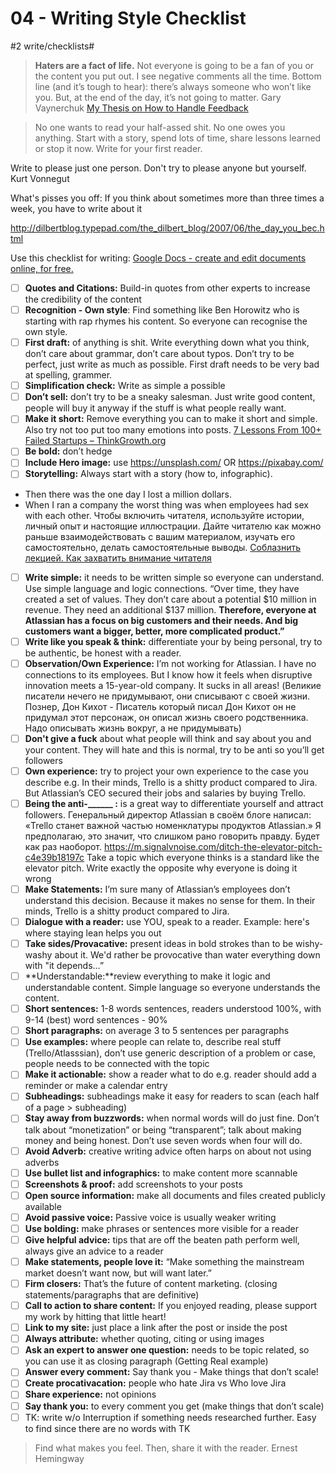 # 04 - Writing Style Checklist
#2 write/checklists#

> **Haters are a fact of life.** Not everyone is going to be a fan of you or the content you put out. I see negative comments all the time. Bottom line (and it’s tough to hear): there’s always someone who won’t like you. But, at the end of the day, it’s not going to matter. Gary Vaynerchuk [My Thesis on How to Handle Feedback](https://www.garyvaynerchuk.com/thesis-handle-feedback/)  

> No one wants to read your half-assed shit. No one owes you anything. Start with a story, spend lots of time, share lessons learned or stop it now. Write for your first reader.   

Write to please just one person. Don't try to please anyone but yourself. Kurt Vonnegut 

What's pisses you off: If you think about sometimes more than three times a week, you have to write about it

http://dilbertblog.typepad.com/the_dilbert_blog/2007/06/the_day_you_bec.html

Use this checklist for writing: [Google Docs - create and edit documents online, for free.](https://docs.google.com/document/d/1Xooj7ixxuqOpybuxcp4euFuHjQsJlNrkmLyrJzIykCM/edit)

- [ ] **Quotes and Citations:** Build-in quotes from other experts to increase the credibility of the content
- [ ] **Recognition - Own style**: Find something like Ben Horowitz who is starting with rap rhymes his content. So everyone can recognise the own style. 
- [ ] **First draft:** of anything is shit. Write everything down what you think, don’t care about grammar, don’t care about typos. Don’t try to be perfect, just write as much as possible. First draft needs to be very bad at spelling, grammer.
- [ ] **Simplification check:** Write as simple a possible 
- [ ] **Don’t sell:** don’t try to be a sneaky salesman. Just write good content, people will buy it anyway if the stuff is what people really want.
- [ ] **Make it short:** Remove everything you can to make it short and simple. Also try not too put too many emotions into posts. [7 Lessons From 100+ Failed Startups – ThinkGrowth.org](https://thinkgrowth.org/7-lessons-from-100-failed-startups-2db31984867a)
- [ ] **Be bold:** don’t hedge
- [ ] **Include Hero image:** use https://unsplash.com/ OR https://pixabay.com/
- [ ] **Storytelling:** Always start with a story (how to, infographic). 
* Then there was the one day I lost a million dollars.
* When I ran a company the worst thing was when employees had sex with each other.
Чтобы включить читателя, используйте истории, личный опыт и настоящие иллюстрации. Дайте читателю как можно раньше взаимодействовать с вашим материалом, изучать его самостоятельно, делать самостоятельные выводы. [Соблазнить лекцией. Как захватить внимание читателя](http://maximilyahov.ru/blog/all/smells-like-teen-spirit/) 
- [ ] **Write simple:** it needs to be written simple so everyone can understand. Use simple language and logic connections. “Over time, they have created a set of values. They don’t care about a potential $10 million in revenue. They need an additional $137 million. **Therefore, everyone at Atlassian has a focus on big customers and their needs. And big customers want a bigger, better, more complicated product.”**
- [ ] **Write like you speak & think:**  differentiate your by being personal, try to be authentic, be honest with a reader. 
- [ ] **Observation/Own Experience:** I’m not working for Atlassian. I have no connections to its employees. But I know how it feels when disruptive innovation meets a 15-year-old company. It sucks in all areas! (Великие писатели нечего не придумывают, они списывают с своей жизни. Познер, Дон Кихот - Писатель который писал Дон Кихот он не придумал этот персонаж, он описал жизнь своего родственника. Надо описывать жизнь вокруг, a не придумывать)
- [ ] **Don't give a fuck** about what people will think and say about you and your content. They will hate and this is normal, try to be anti so you’ll get followers
- [ ] **Own experience:** try to project your own experience to the case you describe e.g.  In their minds, Trello is a shitty product compared to Jira. But Atlassian’s CEO secured their jobs and salaries by buying Trello. 
- [ ] **Being the anti-______ :** is a great way to differentiate yourself and attract followers. Генеральный директор Atlassian в своём блоге написал: «Trello станет важной частью номенклатуры продуктов Atlassian.» Я предполагаю, это значит, что слишком рано говорить правду. Будет как раз наоборот. https://m.signalvnoise.com/ditch-the-elevator-pitch-c4e39b18197c Take a topic which everyone thinks is a standard like the elevator pitch. Write exactly the opposite why everyone is doing it wrong
- [ ] **Make Statements:** I’m sure many of Atlassian’s employees don’t understand this decision. Because it makes no sense for them. In their minds, Trello is a shitty product compared to Jira.
- [ ] **Dialogue with a reader:** use YOU, speak to a reader. Example: here's where staying lean helps you out
- [ ] **Take sides/Provacative:** present ideas in bold strokes than to be wishy-washy about it. We'd rather be provocative than water everything down with "it depends…”
- [ ] **Understandable:**review everything to make it logic and understandable content. Simple language so everyone understands the content.
- [ ] **Short sentences:** 1-8 words sentences, readers understood 100%, with 9-14 (best) word sentences - 90%
- [ ] **Short paragraphs:** on average 3 to 5 sentences per paragraphs
- [ ] **Use examples:** where people can relate to, describe real stuff (Trello/Atlasssian), don’t use generic description of a problem or case, people needs to be connected with the topic
- [ ] **Make it actionable:** show a reader what to do e.g. reader should add a reminder or make a calendar entry
- [ ] **Subheadings:** subheadings make it easy for readers to scan (each half of a page > subheading)
- [ ] **Stay away from buzzwords:** when normal words will do just fine. Don’t talk about “monetization” or being “transparent”; talk about making money and being honest. Don’t use seven words when four will do.
- [ ] **Avoid Adverb:** creative writing advice often harps on about not using adverbs
- [ ] **Use bullet list and infographics:** to make content more scannable
- [ ] **Screenshots & proof:** add screenshots to your posts
- [ ] **Open source information:** make all documents and files created publicly available
- [ ] **Avoid passive voice:** Passive voice is usually weaker writing
- [ ] **Use bolding:** make phrases or sentences more visible for a reader
- [ ] **Give helpful advice:** tips that are off the beaten path perform well, always give an advice to a reader
- [ ] **Make statements, people love it:** “Make something the mainstream market doesn’t want now, but will want later.”
- [ ] **Firm closers:** That’s the future of content marketing. (closing statements/paragraphs that are definitive)
- [ ] **Call to action to share content:** If you enjoyed reading, please support my work by hitting that little heart!
- [ ] **Link to my site:** just place a link after the post or inside the post
- [ ] **Always attribute:** whether quoting, citing or using images
- [ ] **Ask an expert to answer one question:** needs to be topic related, so you can use it as closing paragraph (Getting Real example)
- [ ] **Answer every comment:** Say thank you - Make things that don’t scale!
- [ ] **Create procativacation:** people who hate Jira vs Who love Jira
- [ ] **Share experience:** not opinions
- [ ] **Say thank you:** to every comment you get (make things that don’t scale)
- [ ] TK: write w/o Interruption if something needs researched further. Easy to find since there are no words with TK 

> Find what makes you feel. Then, share it with the reader. Ernest Hemingway  

